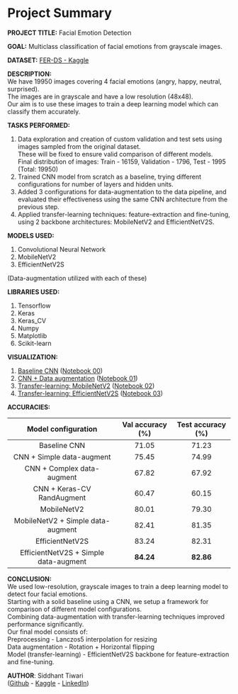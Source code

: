 # Project Summary

**PROJECT TITLE:** Facial Emotion Detection

**GOAL:** Multiclass classification of facial emotions from grayscale images.

**DATASET:** [FER-DS - Kaggle](https://www.kaggle.com/datasets/mhantor/facial-expression)

**DESCRIPTION:**  
We have 19950 images covering 4 facial emotions (angry, happy, neutral, surprised).  
The images are in grayscale and have a low resolution (48x48).  
Our aim is to use these images to train a deep learning model which can classify them accurately.

**TASKS PERFORMED:**

1. Data exploration and creation of custom validation and test sets using images sampled from the original dataset.  
These will be fixed to ensure valid comparison of different models.  
Final distribution of images: Train - 16159, Validation - 1796, Test - 1995 (Total: 19950)
2. Trained CNN model from scratch as a baseline, trying different configurations for number of layers and hidden units.  
3. Added 3 configurations for data-augmentation to the data pipeline, and evaluated their effectiveness using the same CNN architecture from the previous step.
4. Applied transfer-learning techniques: feature-extraction and fine-tuning, using 2 backbone architectures: MobileNetV2 and EfficientNetV2S.

**MODELS USED:**

1. Convolutional Neural Network
2. MobileNetV2
3. EfficientNetV2S

(Data-augmentation utilized with each of these)

**LIBRARIES USED:**

1. Tensorflow
2. Keras
3. Keras_CV
4. Numpy
5. Matplotlib
6. Scikit-learn

**VISUALIZATION:**

1. [Baseline CNN](Images/00_baseline_cnn) ([Notebook 00](Model/00_baseline_cnn.ipynb))
2. [CNN + Data augmentation](Images/01_data_augmentation_cnn) ([Notebook 01](Model/01_data_augmentation_cnn.ipynb))
3. [Transfer-learning: MobileNetV2](Images/02_transfer_learning_mobilenetv2) ([Notebook 02](Model/02_transfer_learning_mobilenetv2.ipynb))
4. [Transfer-learning: EfficientNetV2S](Images/03_transfer_learning_efficientnetv2) ([Notebook 03](Model/03_transfer_learning_efficientnetv2.ipynb))

**ACCURACIES:**

| Model configuration | Val accuracy (%) | Test accuracy (%) |
|:-----:|:-----:|:-----:|
| Baseline CNN | 71.05 | 71.23 |
| CNN + Simple data-augment | 75.45 | 74.99 |
| CNN + Complex data-augment | 67.82 | 67.92 |
| CNN + Keras-CV RandAugment | 60.47 | 60.15 |
| MobileNetV2 | 80.01 | 79.30 |
| MobileNetV2 + Simple data-augment | 82.41 | 81.35 |
| EfficientNetV2S | 83.24 | 82.31 |
| EfficientNetV2S + Simple data-augment | **84.24** | **82.86** |

**CONCLUSION:**  
We used low-resolution, grayscale images to train a deep learning model to detect four facial emotions.  
Starting with a solid baseline using a CNN, we setup a framework for comparison of different model configurations.  
Combining data-augmentation with transfer-learning techniques improved performance significantly.  
Our final model consists of:  
Preprocessing - Lanczos5 interpolation for resizing  
Data augmentation - Rotation + Horizontal flipping  
Model (transfer-learning) - EfficientNetV2S backbone for feature-extraction and fine-tuning.

**AUTHOR**:
Siddhant Tiwari  
([Github](https://www.github.com/siddhant4ds) - [Kaggle](https://www.kaggle.com/sid4ds) - [LinkedIn](https://www.linkedin.com/in/siddhant4ds/))
